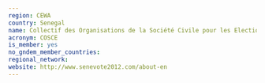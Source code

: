 ```yaml
---
region: CEWA
country: Senegal
name: Collectif des Organisations de la Société Civile pour les Elections du Sénégal (COSCE) / Collective of Civil Society Organizations for Elections in Senegal
acronym: COSCE
is_member: yes
no_gndem_member_countries: 
regional_network: 
website: http://www.senevote2012.com/about-en
---
```

